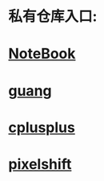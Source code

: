 ﻿# 私有仓库入口:



# [NoteBook](https://github.com/beidongjiedeguang/NoteBook/tree/main)

# [guang](https://github.com/beidongjiedeguang/guang)

# [cplusplus](https://github.com/beidongjiedeguang/cpp_learning)

# [pixelshift](https://github.com/beidongjiedeguang/pixelshift)



